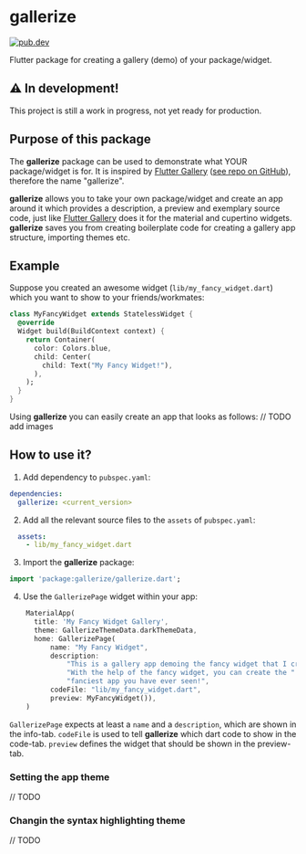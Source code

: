 # gallerize

[![pub.dev](https://img.shields.io/pub/v/gallerize?logo=dart)](https://pub.dev/packages/gallerize)

Flutter package for creating a gallery (demo) of your package/widget.

## ⚠ In development!

This project is still a work in progress, not yet ready for production.


## Purpose of this package

The **gallerize** package can be used to demonstrate what YOUR package/widget is for. It is inspired by [Flutter Gallery](https://gallery.flutter.dev/) ([see repo on GitHub](https://github.com/flutter/gallery)), therefore the name "gallerize".

**gallerize** allows you to take your own package/widget and create an app around it which provides a description, a preview and exemplary source code, just like [Flutter Gallery](https://gallery.flutter.dev/) does it for the material and cupertino widgets. **gallerize** saves you from creating boilerplate code for creating a gallery app structure, importing themes etc.

## Example

Suppose you created an awesome widget (`lib/my_fancy_widget.dart`) which you want to show to your friends/workmates:
```dart
class MyFancyWidget extends StatelessWidget {
  @override
  Widget build(BuildContext context) {
    return Container(
      color: Colors.blue,
      child: Center(
        child: Text("My Fancy Widget!"),
      ),
    );
  }
}
```

Using **gallerize** you can easily create an app that looks as follows:
// TODO add images


## How to use it?

1. Add dependency to `pubspec.yaml`:
```yaml
dependencies:
  gallerize: <current_version>
```
2. Add all the relevant source files to the `assets` of `pubspec.yaml`:
```yaml
  assets:
    - lib/my_fancy_widget.dart
```
3. Import the **gallerize** package:
```dart
import 'package:gallerize/gallerize.dart';
```
4. Use the `GallerizePage` widget within your app:
```dart
    MaterialApp(
      title: 'My Fancy Widget Gallery',
      theme: GallerizeThemeData.darkThemeData,
      home: GallerizePage(
          name: "My Fancy Widget",
          description:
              "This is a gallery app demoing the fancy widget that I created. "
              "With the help of the fancy widget, you can create the "
              "fanciest app you have ever seen!",
          codeFile: "lib/my_fancy_widget.dart",
          preview: MyFancyWidget()),
    )
```
`GallerizePage` expects at least a `name` and a `description`, which are shown in the info-tab. `codeFile` is used to tell **gallerize** which dart code to show in the code-tab. `preview` defines the widget that should be shown in the preview-tab.

### Setting the app theme

// TODO

### Changin the syntax highlighting theme

// TODO
